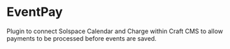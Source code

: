# EventPay
Plugin to connect Solspace Calendar and Charge within Craft CMS to allow payments to be processed before events are saved.
